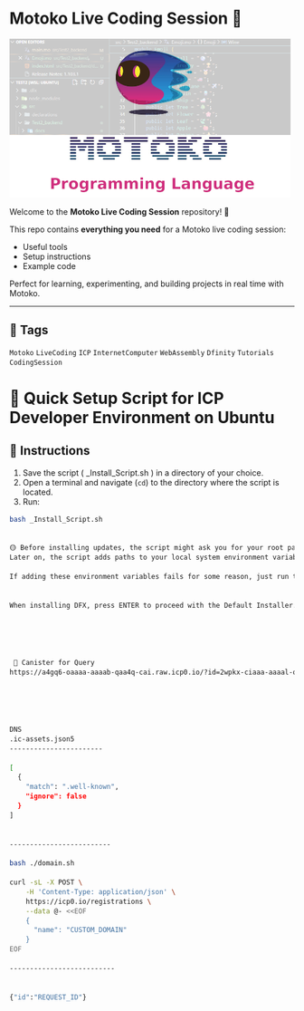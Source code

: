 # Motoko Live Coding Session 🤖

![Motoko Live Coding](Motoko.png)




Welcome to the **Motoko Live Coding Session** repository! 🚀

This repo contains **everything you need** for a Motoko live coding session:
- Useful tools
- Setup instructions
- Example code

Perfect for learning, experimenting, and building projects in real time with Motoko.

---

## 🔖 Tags
`Motoko` `LiveCoding` `ICP` `InternetComputer` `WebAssembly` `Dfinity` `Tutorials` `CodingSession`






# 🚀 Quick Setup Script for ICP Developer Environment on Ubuntu

## 📌 Instructions

1. Save the script ( _Install_Script.sh )  in a directory of your choice.  
2. Open a terminal and navigate (`cd`) to the directory where the script is located.  
3. Run:

```bash
bash _Install_Script.sh


🟡 Before installing updates, the script might ask you for your root password.
Later on, the script adds paths to your local system environment variables so they’re specific to your user account.

If adding these environment variables fails for some reason, just run the script again.


When installing DFX, press ENTER to proceed with the Default Installer.





 📌 Canister for Query 
https://a4gq6-oaaaa-aaaab-qaa4q-cai.raw.icp0.io/?id=2wpkx-ciaaa-aaaal-qsr5q-cai





DNS
.ic-assets.json5
-----------------------

[
  {
    "match": ".well-known",
    "ignore": false
  }
]


-------------------------

bash ./domain.sh

curl -sL -X POST \
    -H 'Content-Type: application/json' \
    https://icp0.io/registrations \
    --data @- <<EOF
    {
      "name": "CUSTOM_DOMAIN"
    }
EOF

--------------------------


{"id":"REQUEST_ID"}





